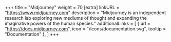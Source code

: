 +++
title = "Midjourney"
weight = 70
[extra]
linkURL = "https://www.midjourney.com"
description = "Midjourney is an independent research lab exploring new mediums of thought and expanding the imaginative powers of the human species."
additionalLinks = [
  { url = "https://docs.midjourney.com", icon = "/icons/documentation.svg", tooltip = "Documentation" },
]
+++